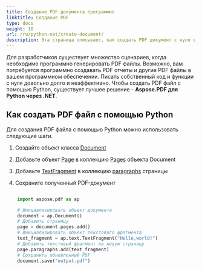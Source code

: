 ```yaml
---
title: Создание PDF документа программно
linktitle: Создание PDF
type: docs
weight: 10
url: /ru/python-net/create-document/
description: Эта страница описывает, как создать PDF документ с нуля с помощью библиотеки Aspose.PDF для Python через .NET.
---
```


Для разработчиков существует множество сценариев, когда необходимо программно генерировать PDF файлы. Возможно, вам потребуется программно создавать PDF отчеты и другие PDF файлы в вашем программном обеспечении. Писать собственный код и функции с нуля довольно долго и неэффективно. Чтобы создать PDF файл с помощью Python, существует лучшее решение - **Aspose.PDF для Python через .NET**.

## Как создать PDF файл с помощью Python

Для создания PDF файла с помощью Python можно использовать следующие шаги.

1. Создайте объект класса [Document](https://reference.aspose.com/pdf/python-net/aspose.pdf/document/)

1. Добавьте объект [Page](https://reference.aspose.com/pdf/python-net/aspose.pdf/page/) в коллекцию [Pages](https://reference.aspose.com/pdf/python-net/aspose.pdf/document/#properties) объекта Document
1. Добавьте [TextFragment](https://reference.aspose.com/pdf/python-net/aspose.pdf.text/textfragment/) в коллекцию [paragraphs](https://reference.aspose.com/pdf/python-net/aspose.pdf/page/#properties) страницы
1. Сохраните полученный PDF-документ

```python

    import aspose.pdf as ap

    # Инициализировать объект документа
    document = ap.Document()
    # Добавить страницу
    page = document.pages.add()
    # Инициализировать объект текстового фрагмента
    text_fragment = ap.text.TextFragment("Hello,world!")
    # Добавить текстовый фрагмент на новую страницу
    page.paragraphs.add(text_fragment)
    # Сохранить обновленный PDF
    document.save("output.pdf")
```